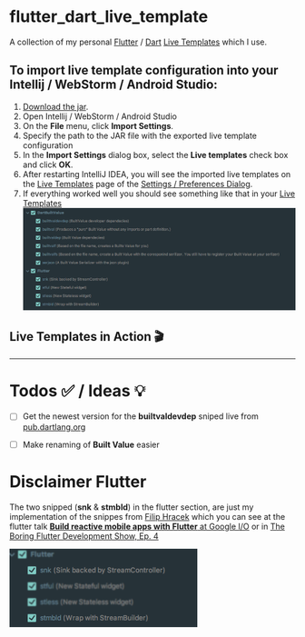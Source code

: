 # flutter_dart_live_template
A collection of my personal [Flutter](https://flutter.io) / [Dart](https://www.dartlang.org) [Live Templates](https://www.jetbrains.com/help/idea/using-live-templates.html) which I use. 


## To import live template configuration into your Intellij / WebStorm / Android Studio: 
1. [Download the jar](https://github.com/swissonid/flutter_dart_live_template/raw/master/flutter_built_value_template.jar).
2. Open Intellij / WebStorm / Android Studio
3. On the **File** menu, click **Import Settings**.
4. Specify the path to the JAR file with the exported live template configuration
5. In the **Import Settings** dialog box, select the **Live templates** check box and click **OK**.
6. After restarting IntelliJ IDEA, you will see the imported live templates on the [Live Templates][1] page of the [Settings / Preferences Dialog](https://www.jetbrains.com/help/idea/settings-preferences-dialog.html).
7. If everything worked well you should see something like that in your [Live Templates][1]
![Screenshot Live Templates](./img/live_template.png)

## Live Templates in Action 🎬

___


[1]: https://www.jetbrains.com/help/idea/settings-live-templates.html


# Todos ✅ / Ideas 💡
- [ ] Get the newest version for the **builtvaldevdep** sniped live from [pub.dartlang.org](https://pub.dartlang.org/)

- [ ] Make renaming of **Built Value** easier

# Disclaimer Flutter 
The two snipped (**snk** & **stmbld**) in the flutter section, are just my implementation of the snippes from [Filip Hracek](https://github.com/filiph) which you can see at the flutter talk [**Build   reactive mobile apps with Flutter** at Google I/O](https://youtu.be/RS36gBEp8OI?t=24m16s) or in [The Boring Flutter Development Show, Ep. 4](https://youtu.be/fahC3ky_zW0?t=56m55s)

![Screenhot flutter Live Templates](./img/flutter_live_templates.png)
